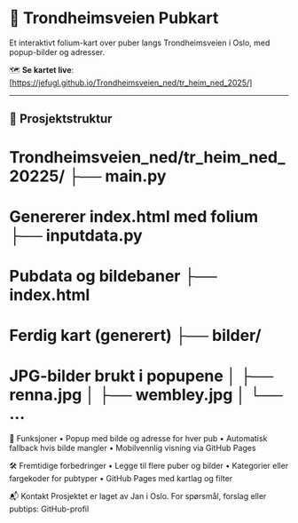 # 🍻 Trondheimsveien Pubkart

Et interaktivt folium-kart over puber langs Trondheimsveien i Oslo, med popup-bilder og adresser.

🗺️ **Se kartet live**:  
[https://jefugl.github.io/Trondheimsveien_ned/tr_heim_ned_2025/]

---

## 📁 Prosjektstruktur
# Trondheimsveien_ned/tr_heim_ned_20225/ ├── main.py           
  # Genererer index.html med folium ├── inputdata.py
  # Pubdata og bildebaner ├── index.html
  # Ferdig kart (generert) ├── bilder/
  # JPG-bilder brukt i popupene │   ├── renna.jpg │   ├── wembley.jpg │   └── ...

🧠 Funksjoner
• 	Popup med bilde og adresse for hver pub
• 	Automatisk fallback hvis bilde mangler
• 	Mobilvennlig visning via GitHub Pages

🛠️ Fremtidige forbedringer
• 	Legge til flere puber og bilder
• 	Kategorier eller fargekoder for pubtyper
• 	GitHub Pages med kartlag og filter

📬 Kontakt
Prosjektet er laget av Jan i Oslo.
For spørsmål, forslag eller pubtips: GitHub-profil
